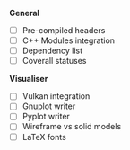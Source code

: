 **General**
- [ ] Pre-compiled headers
- [ ] C++ Modules integration
- [ ] Dependency list
- [ ] Coverall statuses

**Visualiser**
- [ ] Vulkan integration
- [ ] Gnuplot writer
- [ ] Pyplot writer
- [ ] Wireframe vs solid models
- [ ] LaTeX fonts
